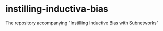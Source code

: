 # instilling-inductiva-bias
The repository accompanying "Instilling Inductive Bias with Subnetworks"
